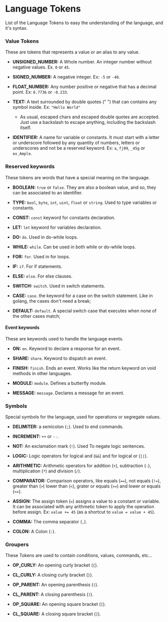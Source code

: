 # Language Tokens

List of the Language Tokens to easy the understanding of the language, and it's syntax.


### Value Tokens

These are tokens that represents a value or an alias to any value.

- **UNSIGNED_NUMBER:** A Whole number. An integer number without negative values. Ex. `0` or `45`.

- **SIGNED_NUMBER:** A negative integer. Ex: `-5` or `-40`.

- **FLOAT_NUMBER:** Any number positive or negative that has a decimal point. Ex: `6.7736` or `-0.233`.

- **TEXT:** A text surrounded by double quotes (" ") that can contains any symbol inside. Ex: `"Hello World"`
  - As usual, escaped chars and escaped double quotes are accepted. 
  Just use a backslash to escape anything, including the backslash itself.

- **IDENTIFIER:** A name for variable or constants. It must start with a letter or underscore followed by 
any quantity of numbers, letters or underscores and not be a reserved keyword. Ex: `a`, `fj99`, `_45g` or `ex_Ample`.


### Reserved keywords

These tokens are words that have a special meaning on the language.

- **BOOLEAN:** `true` or `false`. They are also a boolean value, and so, they can be associated to an identifier.

- **TYPE:** `bool`, `byte`, `int`, `uint`, `float` or `string`. Used to type variables or constants.

- **CONST:** `const` keyword for constants declaration.

- **LET:** `let` keyword for variables declaration.

- **DO:** `do`. Used in do-while loops.

- **WHILE:** `while`. Can be used in both while or do-while loops.

- **FOR:** `for`. Used in for loops.

- **IF:** `if`. For if statements.

- **ELSE:** `else`. For else clauses. 

- **SWITCH:** `switch`. Used in switch statements.

- **CASE:** `case`. the keyword for a case on the switch statement. Like in golang, the cases don't need a break;

- **DEFAULT:** `default`. A special switch case that executes when none of the other cases match; 


#### Event keywords

These are keywords used to handle the language events.

- **ON:** `on`. Keyword to declare a response for an event.

- **SHARE:** `share`. Keyword to dispatch an event.

- **FINISH:** `finish`. Ends an event. Works like the return keyword on void methods in other languages.

- **MODULE:** `module`. Defines a butterfly module.

- **MESSAGE:** `message`. Declares a message for an event.


### Symbols

Special symbols for the language, used for operations or segregate values. 

- **DELIMITER:** a semicolon (`;`). Used to end commands.

- **INCREMENT:** `++` or `--`.

- **NOT:** An exclamation mark (`!`). Used To negate logic sentences.

- **LOGIC:** Logic operators for logical and (`&&`) and for logical or (`||`).

- **ARITHMETIC:** Arithmetic operators for addition (`+`), subtraction (`-`), multiplication (`*`) and division (`/`).

- **COMPARATOR:** Comparison operators, like equals (`==`), not equals (`!=`), greater than (`>`) lower than (`<`), 
grater or equals (`>=`) and lower or equals (`<=`).

- **ASSIGN:** The assign token (`=`) assigns a value to a constant or variable. 
It can be associated with any arithmetic token to apply the operation before assign.
Ex: `value += 45` (as a shortcut to `value = value + 45`).

- **COMMA:** The comma separator (`,`).

- **COLON:** A Colon (`:`).


### Groupers

These Tokens are used to contain conditions, values, commands, etc...

- **OP_CURLY:** An opening curly bracket (`{`).

- **CL_CURLY:** A closing curly bracket (`}`).

- **OP_PARENT:** An opening parenthesis (`(`).

- **CL_PARENT:** A closing parenthesis (`)`).

- **OP_SQUARE:** An opening square bracket (`[`).

- **CL_SQUARE:** A closing square bracket (`]`).